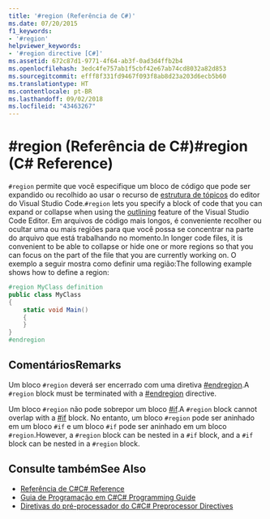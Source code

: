 ```yaml
---
title: '#region (Referência de C#)'
ms.date: 07/20/2015
f1_keywords:
- '#region'
helpviewer_keywords:
- '#region directive [C#]'
ms.assetid: 672c87d1-9771-4f64-ab3f-0ad3d4ffb2b4
ms.openlocfilehash: 3edc4fe757ab1f5cbf42e67ab74cd8032a82d853
ms.sourcegitcommit: efff8f331fd9467f093f8ab8d23a203d6ecb5b60
ms.translationtype: HT
ms.contentlocale: pt-BR
ms.lasthandoff: 09/02/2018
ms.locfileid: "43463267"
---
```

# <a name="region-c-reference"></a><span data-ttu-id="2445d-102">#region (Referência de C#)</span><span class="sxs-lookup"><span data-stu-id="2445d-102">#region (C# Reference)</span></span>
<span data-ttu-id="2445d-103">`#region` permite que você especifique um bloco de código que pode ser expandido ou recolhido ao usar o recurso de [estrutura de tópicos](/visualstudio/ide/outlining) do editor do Visual Studio Code.</span><span class="sxs-lookup"><span data-stu-id="2445d-103">`#region` lets you specify a block of code that you can expand or collapse when using the [outlining](/visualstudio/ide/outlining) feature of the Visual Studio Code Editor.</span></span> <span data-ttu-id="2445d-104">Em arquivos de código mais longos, é conveniente recolher ou ocultar uma ou mais regiões para que você possa se concentrar na parte do arquivo que está trabalhando no momento.</span><span class="sxs-lookup"><span data-stu-id="2445d-104">In longer code files, it is convenient to be able to collapse or hide one or more regions so that you can focus on the part of the file that you are currently working on.</span></span> <span data-ttu-id="2445d-105">O exemplo a seguir mostra como definir uma região:</span><span class="sxs-lookup"><span data-stu-id="2445d-105">The following example shows how to define a region:</span></span>  
  
```csharp
#region MyClass definition  
public class MyClass   
{  
    static void Main()   
    {  
    }  
}  
#endregion  
```  
  
## <a name="remarks"></a><span data-ttu-id="2445d-106">Comentários</span><span class="sxs-lookup"><span data-stu-id="2445d-106">Remarks</span></span>  
 <span data-ttu-id="2445d-107">Um bloco `#region` deverá ser encerrado com uma diretiva [#endregion](../../../csharp/language-reference/preprocessor-directives/preprocessor-endregion.md).</span><span class="sxs-lookup"><span data-stu-id="2445d-107">A `#region` block must be terminated with a [#endregion](../../../csharp/language-reference/preprocessor-directives/preprocessor-endregion.md) directive.</span></span>  
  
 <span data-ttu-id="2445d-108">Um bloco `#region` não pode sobrepor um bloco [#if](../../../csharp/language-reference/preprocessor-directives/preprocessor-if.md).</span><span class="sxs-lookup"><span data-stu-id="2445d-108">A `#region` block cannot overlap with a [#if](../../../csharp/language-reference/preprocessor-directives/preprocessor-if.md) block.</span></span> <span data-ttu-id="2445d-109">No entanto, um bloco `#region` pode ser aninhado em um bloco `#if` e um bloco `#if` pode ser aninhado em um bloco `#region`.</span><span class="sxs-lookup"><span data-stu-id="2445d-109">However, a `#region` block can be nested in a `#if` block, and a `#if` block can be nested in a `#region` block.</span></span>  
  
## <a name="see-also"></a><span data-ttu-id="2445d-110">Consulte também</span><span class="sxs-lookup"><span data-stu-id="2445d-110">See Also</span></span>

- [<span data-ttu-id="2445d-111">Referência de C#</span><span class="sxs-lookup"><span data-stu-id="2445d-111">C# Reference</span></span>](../../../csharp/language-reference/index.md)  
- [<span data-ttu-id="2445d-112">Guia de Programação em C#</span><span class="sxs-lookup"><span data-stu-id="2445d-112">C# Programming Guide</span></span>](../../../csharp/programming-guide/index.md)  
- [<span data-ttu-id="2445d-113">Diretivas do pré-processador do C#</span><span class="sxs-lookup"><span data-stu-id="2445d-113">C# Preprocessor Directives</span></span>](../../../csharp/language-reference/preprocessor-directives/index.md)
